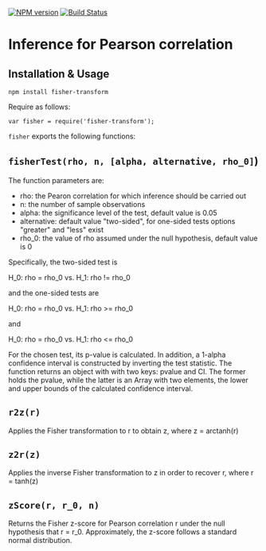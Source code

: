 [![NPM version](https://badge.fury.io/js/fisher-transform.svg)](http://badge.fury.io/js/fisher-transform)
[![Build Status](https://travis-ci.org/Planeshifter/fisher-transform.svg)](https://travis-ci.org/Planeshifter/fisher-transform)

# Inference for Pearson correlation

## Installation & Usage

```
npm install fisher-transform
```

Require as follows:

```
var fisher = require('fisher-transform');
```

`fisher` exports the following functions:

## `fisherTest(rho, n, [alpha, alternative, rho_0]`)

The function parameters are:
- rho: the Pearon correlation for which inference should be carried out
- n: the number of sample observations
- alpha: the significance level of the test, default value is 0.05
- alternative: default value "two-sided", for one-sided tests options "greater" and "less" exist
- rho_0: the value of rho assumed under the null hypothesis, default value is 0

Specifically, the two-sided test is

H_0: rho = rho_0 vs. H_1: rho != rho_0

and the one-sided tests are

H_0: rho = rho_0 vs. H_1: rho >= rho_0

and

H_0: rho = rho_0 vs. H_1: rho <= rho_0

For the chosen test, its p-value is calculated. In addition, a 1-alpha confidence interval is constructed by inverting the test statistic. The function returns an object with with two keys: pvalue and CI. The former holds the pvalue, while the latter is an Array with two elements, the lower and upper bounds of the calculated confidence interval.

## `r2z(r)`

Applies the Fisher transformation to r to obtain z, where z = arctanh(r)

## `z2r(z)`
Applies the inverse Fisher transformation to z in order to recover r, where r = tanh(z)

## `zScore(r, r_0, n)`
Returns the Fisher z-score for Pearson correlation r under the null hypothesis that r = r_0. Approximately, the z-score follows a standard normal distribution.
